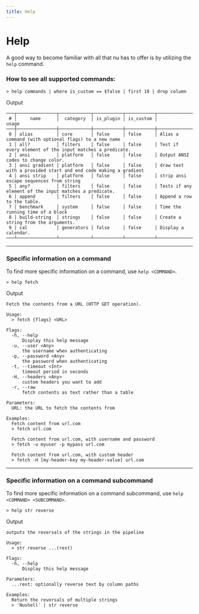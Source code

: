 ```yaml
---
title: Help
---
```


# Help

A good way to become familiar with all that nu has to offer is by utilizing the `help` command.

### How to see all supported commands:

```shell
> help commands | where is_custom == $false | first 10 | drop column
```

Output

```
───┬───────────────┬────────────┬───────────┬───────────┬────────────────────────────────────────────────────────────────
 # │     name      │  category  │ is_plugin │ is_custom │                             usage
───┼───────────────┼────────────┼───────────┼───────────┼────────────────────────────────────────────────────────────────
 0 │ alias         │ core       │ false     │ false     │ Alias a command (with optional flags) to a new name
 1 │ all?          │ filters    │ false     │ false     │ Test if every element of the input matches a predicate.
 2 │ ansi          │ platform   │ false     │ false     │ Output ANSI codes to change color.
 3 │ ansi gradient │ platform   │ false     │ false     │ draw text with a provided start and end code making a gradient
 4 │ ansi strip    │ platform   │ false     │ false     │ strip ansi escape sequences from string
 5 │ any?          │ filters    │ false     │ false     │ Tests if any element of the input matches a predicate.
 6 │ append        │ filters    │ false     │ false     │ Append a row to the table.
 7 │ benchmark     │ system     │ false     │ false     │ Time the running time of a block
 8 │ build-string  │ strings    │ false     │ false     │ Create a string from the arguments.
 9 │ cal           │ generators │ false     │ false     │ Display a calendar.
───┴───────────────┴────────────┴───────────┴───────────┴────────────────────────────────────────────────────────────────
```

---

### Specific information on a command

To find more specific information on a command, use `help <COMMAND>`.

```shell
> help fetch
```

Output

```
Fetch the contents from a URL (HTTP GET operation).

Usage:
  > fetch {flags} <URL>

Flags:
  -h, --help
      Display this help message
  -u, --user <Any>
      the username when authenticating
  -p, --password <Any>
      the password when authenticating
  -t, --timeout <Int>
      timeout period in seconds
  -H, --headers <Any>
      custom headers you want to add
  -r, --raw
      fetch contents as text rather than a table

Parameters:
  URL: the URL to fetch the contents from

Examples:
  Fetch content from url.com
  > fetch url.com

  Fetch content from url.com, with username and password
  > fetch -u myuser -p mypass url.com

  Fetch content from url.com, with custom header
  > fetch -H [my-header-key my-header-value] url.com
```

---

### Specific information on a command subcommand

To find more specific information on a command subcommand, use `help <COMMAND> <SUBCOMMAND>`.

```shell
> help str reverse
```

Output

```
outputs the reversals of the strings in the pipeline

Usage:
  > str reverse ...(rest)

Flags:
  -h, --help
      Display this help message

Parameters:
  ...rest: optionally reverse text by column paths

Examples:
  Return the reversals of multiple strings
  > 'Nushell' | str reverse
```

